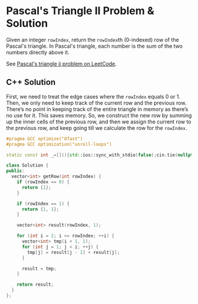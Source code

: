 # Pascal's Triangle II Problem & Solution

Given an integer `rowIndex`, return the `rowIndex`th (0-indexed) row of the Pascal's triangle.
In Pascal's triangle, each number is the sum of the two numbers directly above it.

See [Pascal's triangle ii problem on LeetCode](https://leetcode.com/problems/pascals-triangle-ii).

## C++ Solution

First, we need to treat the edge cases where the `rowIndex` equals 0 or 1. Then, we only need to keep track of the current row and the previous row. There’s no point in keeping track of the entire triangle in memory as there’s no use for it. This saves memory. So, we construct the new row by summing up the inner cells of the previous row, and then we assign the current row to the previous row, and keep going till we calculate the row for the `rowIndex`.

```cpp
#pragma GCC optimize("Ofast")
#pragma GCC optimization("unroll-loops")

static const int _=[](){std::ios::sync_with_stdio(false);cin.tie(nullptr);cout.tie(nullptr);return 0;}();

class Solution {
public:
  vector<int> getRow(int rowIndex) {
    if (rowIndex == 0) {
      return {1};
    }

    if (rowIndex == 1) {
      return {1, 1};
    }

    vector<int> result(rowIndex, 1);

    for (int i = 2; i <= rowIndex; ++i) {
      vector<int> tmp(i + 1, 1);
      for (int j = 1; j < i; ++j) {
        tmp[j] = result[j - 1] + result[j];
      }

      result = tmp;
    }

    return result;
  }
};
```
